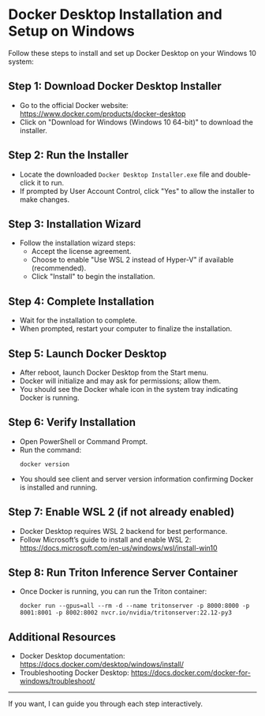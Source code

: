 # Docker Desktop Installation and Setup on Windows

Follow these steps to install and set up Docker Desktop on your Windows 10 system:

## Step 1: Download Docker Desktop Installer
- Go to the official Docker website: https://www.docker.com/products/docker-desktop
- Click on "Download for Windows (Windows 10 64-bit)" to download the installer.

## Step 2: Run the Installer
- Locate the downloaded `Docker Desktop Installer.exe` file and double-click it to run.
- If prompted by User Account Control, click "Yes" to allow the installer to make changes.

## Step 3: Installation Wizard
- Follow the installation wizard steps:
  - Accept the license agreement.
  - Choose to enable "Use WSL 2 instead of Hyper-V" if available (recommended).
  - Click "Install" to begin the installation.

## Step 4: Complete Installation
- Wait for the installation to complete.
- When prompted, restart your computer to finalize the installation.

## Step 5: Launch Docker Desktop
- After reboot, launch Docker Desktop from the Start menu.
- Docker will initialize and may ask for permissions; allow them.
- You should see the Docker whale icon in the system tray indicating Docker is running.

## Step 6: Verify Installation
- Open PowerShell or Command Prompt.
- Run the command:
  ```
  docker version
  ```
- You should see client and server version information confirming Docker is installed and running.

## Step 7: Enable WSL 2 (if not already enabled)
- Docker Desktop requires WSL 2 backend for best performance.
- Follow Microsoft’s guide to install and enable WSL 2:
  https://docs.microsoft.com/en-us/windows/wsl/install-win10

## Step 8: Run Triton Inference Server Container
- Once Docker is running, you can run the Triton container:
  ```
  docker run --gpus=all --rm -d --name tritonserver -p 8000:8000 -p 8001:8001 -p 8002:8002 nvcr.io/nvidia/tritonserver:22.12-py3
  ```

## Additional Resources
- Docker Desktop documentation: https://docs.docker.com/desktop/windows/install/
- Troubleshooting Docker Desktop: https://docs.docker.com/docker-for-windows/troubleshoot/

---

If you want, I can guide you through each step interactively.
